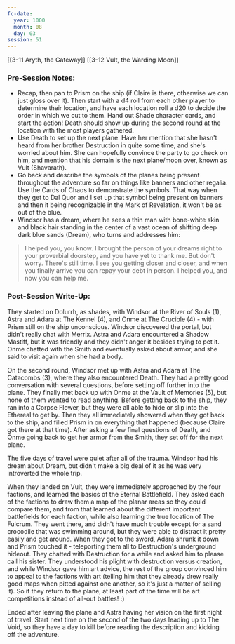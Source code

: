 ```yaml
---
fc-date:
  year: 1000
  month: 08
  day: 03
session: 51
---
```

[[3-11  Aryth, the Gateway]] [[3-12  Vult, the Warding Moon]]

### Pre-Session Notes:

* Recap, then pan to Prism on the ship (if Claire is there, otherwise we can just gloss over it). Then start with a d4 roll from each other player to determine their location, and have each location roll a d20 to decide the order in which we cut to them. Hand out Shade character cards, and start the action! Death should show up during the second round at the location with the most players gathered.
* Use Death to set up the next plane. Have her mention that she hasn't heard from her brother Destruction in quite some time, and she's worried about him. She can hopefully convince the party to go check on him, and mention that his domain is the next plane/moon over, known as Vult (Shavarath).
* Go back and describe the symbols of the planes being present throughout the adventure so far on things like banners and other regalia. Use the Cards of Chaos to demonstrate the symbols. That way when they get to Dal Quor and I set up that symbol being present on banners and then it being recognizable in the Mark of Revelation, it won't be as out of the blue.
* Windsor has a dream, where he sees a thin man with bone-white skin and black hair standing in the center of a vast ocean of shifting deep dark blue sands (Dream), who turns and addresses him:
>I helped you, you know. I brought the person of your dreams right to your proverbial doorstep, and you have yet to thank me. But don't worry. There's still time. I see you getting closer and closer, and when you finally arrive you can repay your debt in person. I helped you, and now you can help me.

### Post-Session Write-Up:

They started on Dolurrh, as shades, with Windsor at the River of Souls (1), Astra and Adara at The Kennel (4), and Onme at The Crucible (4) - with Prism still on the ship unconscious. Windsor discovered the portal, but didn't really chat with Merrix. Astra and Adara encountered a Shadow Mastiff, but it was friendly and they didn't anger it besides trying to pet it. Onme chatted with the Smith and eventually asked about armor, and she said to visit again when she had a body.

On the second round, Windsor met up with Astra and Adara at The Catacombs (3), where they also encountered Death. They had a pretty good conversation with several questions, before setting off further into the plane. They finally met back up with Onme at the Vault of Memories (5), but none of them wanted to read anything. Before getting back to the ship, they ran into a Corpse Flower, but they were all able to hide or slip into the Ethereal to get by. Then they all immediately showered when they got back to the ship, and filled Prism in on everything that happened (because Claire got there at that time). After asking a few final questions of Death, and Onme going back to get her armor from the Smith, they set off for the next plane.

The five days of travel were quiet after all of the trauma. Windsor had his dream about Dream, but didn't make a big deal of it as he was very introverted the whole trip.

When they landed on Vult, they were immediately approached by the four factions, and learned the basics of the Eternal Battlefield. They asked each of the factions to draw them a map of the planar areas so they could compare them, and from that learned about the different important battlefields for each faction, while also learning the true location of The Fulcrum. They went there, and didn't have much trouble except for a sand crocodile that was swimming around, but they were able to distract it pretty easily and get around. When they got to the sword, Adara shrunk it down and Prism touched it - teleporting them all to Destruction's underground hideout. They chatted with Destruction for a while and asked him to please call his sister. They understood his plight with destruction versus creation, and while Windsor gave him art advice, the rest of the group convinced him to appeal to the factions with art (telling him that they already drew really good maps when pitted against one another, so it's just a matter of selling it). So if they return to the plane, at least part of the time will be art competitions instead of all-out battles! :)

Ended after leaving the plane and Astra having her vision on the first night of travel. Start next time on the second of the two days leading up to The Void, so they have a day to kill before reading the description and kicking off the adventure.
